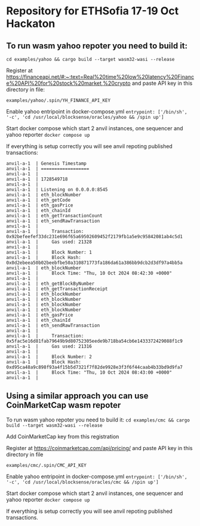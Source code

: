 # Repository for ETHSofia 17-19 Oct Hackaton


## To run wasm yahoo repoter you need to build it:
`cd examples/yahoo && cargo build --target wasm32-wasi --release`

Register at
https://financeapi.net/#:~:text=Real%20time%20low%20latency%20Finance%20API%20for%20stock%20market,%20crypto
and paste API key in this directory in file:

`examples/yahoo/.spin/YH_FINANCE_API_KEY`


Enable yahoo entripoint in docker-compose.yml
`entrypoint: ['/bin/sh', '-c', 'cd /usr/local/blocksense/oracles/yahoo && /spin up']`

Start docker compose which start 2 anvil instances, one sequencer and yahoo reporter
`docker compose up`

If everything is setup correctly you will see anvil repoting published transactions:

```
anvil-a-1  | Genesis Timestamp
anvil-a-1  | ==================
anvil-a-1  | 
anvil-a-1  | 1728549718
anvil-a-1  | 
anvil-a-1  | Listening on 0.0.0.0:8545
anvil-a-1  | eth_blockNumber
anvil-a-1  | eth_getCode
anvil-a-1  | eth_gasPrice
anvil-a-1  | eth_chainId
anvil-a-1  | eth_getTransactionCount
anvil-a-1  | eth_sendRawTransaction
anvil-a-1  | 
anvil-a-1  |     Transaction: 0x92befeefef33dc231e696f65a69502609452f2179fb1a5e9c95842081ab4c5d1
anvil-a-1  |     Gas used: 21328
anvil-a-1  | 
anvil-a-1  |     Block Number: 1
anvil-a-1  |     Block Hash: 0x0d2ebeea50b02beebfbe50a310871773fa186da61a386bb9dcb2d3df97a4bb5a
anvil-a-1  | eth_blockNumber
anvil-a-1  |     Block Time: "Thu, 10 Oct 2024 08:42:30 +0000"
anvil-a-1  | 
anvil-a-1  | eth_getBlockByNumber
anvil-a-1  | eth_getTransactionReceipt
anvil-a-1  | eth_blockNumber
anvil-a-1  | eth_blockNumber
anvil-a-1  | eth_blockNumber
anvil-a-1  | eth_blockNumber
anvil-a-1  | eth_gasPrice
anvil-a-1  | eth_chainId
anvil-a-1  | eth_sendRawTransaction
anvil-a-1  | 
anvil-a-1  |     Transaction: 0x5fac5e16d81fab79649b9d80752305eede9b718ba54cb6e1433372429088f1c9
anvil-a-1  |     Gas used: 21316
anvil-a-1  | 
anvil-a-1  |     Block Number: 2
anvil-a-1  |     Block Hash: 0xd95ca48a9c898f93a4f15b5d7321f7f82de9928e3f3f6f44caab4b33bd9d9fa7
anvil-a-1  |     Block Time: "Thu, 10 Oct 2024 08:43:00 +0000"
anvil-a-1  | 
```

## Using a similar approach you can use CoinMarketCap wasm repoter


To run wasm yahoo repoter you need to build it:
`cd examples/cmc && cargo build --target wasm32-wasi --release`

Add CoinMarketCap key from this registration



Register at https://coinmarketcap.com/api/pricing/ and paste API key in this directory in file

`examples/cmc/.spin/CMC_API_KEY`

Enable yahoo entripoint in docker-compose.yml
`entrypoint: ['/bin/sh', '-c', 'cd /usr/local/blocksense/oracles/cmc && /spin up']`

Start docker compose which start 2 anvil instances, one sequencer and yahoo reporter
`docker compose up`

If everything is setup correctly you will see anvil repoting published transactions.



